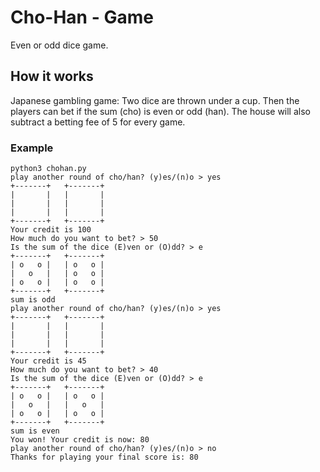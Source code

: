 # Cho-Han - Game
Even or odd dice game.
## How it works
Japanese gambling game: Two dice are thrown under a cup. Then the players can bet if the sum (cho) is even or odd (han). The house will also subtract a betting fee of 5 for every game.
### Example
```
python3 chohan.py
play another round of cho/han? (y)es/(n)o > yes
+-------+   +-------+
|       |   |       |
|       |   |       |
|       |   |       |
+-------+   +-------+
Your credit is 100
How much do you want to bet? > 50
Is the sum of the dice (E)ven or (O)dd? > e
+-------+   +-------+
| o   o |   | o   o |
|   o   |   | o   o |
| o   o |   | o   o |
+-------+   +-------+
sum is odd
play another round of cho/han? (y)es/(n)o > yes
+-------+   +-------+
|       |   |       |
|       |   |       |
|       |   |       |
+-------+   +-------+
Your credit is 45
How much do you want to bet? > 40
Is the sum of the dice (E)ven or (O)dd? > e
+-------+   +-------+
| o   o |   | o   o |
|   o   |   |   o   |
| o   o |   | o   o |
+-------+   +-------+
sum is even
You won! Your credit is now: 80
play another round of cho/han? (y)es/(n)o > no
Thanks for playing your final score is: 80
```


